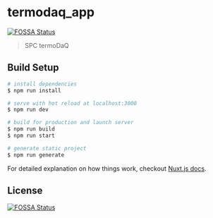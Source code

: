 # termodaq_app
[![FOSSA Status](https://app.fossa.io/api/projects/git%2Bgithub.com%2Fmc-ireiser%2Ftermodaq_app.svg?type=shield)](https://app.fossa.io/projects/git%2Bgithub.com%2Fmc-ireiser%2Ftermodaq_app?ref=badge_shield)


> SPC termoDaQ

## Build Setup

``` bash
# install dependencies
$ npm run install

# serve with hot reload at localhost:3000
$ npm run dev

# build for production and launch server
$ npm run build
$ npm run start

# generate static project
$ npm run generate
```

For detailed explanation on how things work, checkout [Nuxt.js docs](https://nuxtjs.org).


## License
[![FOSSA Status](https://app.fossa.io/api/projects/git%2Bgithub.com%2Fmc-ireiser%2Ftermodaq_app.svg?type=large)](https://app.fossa.io/projects/git%2Bgithub.com%2Fmc-ireiser%2Ftermodaq_app?ref=badge_large)